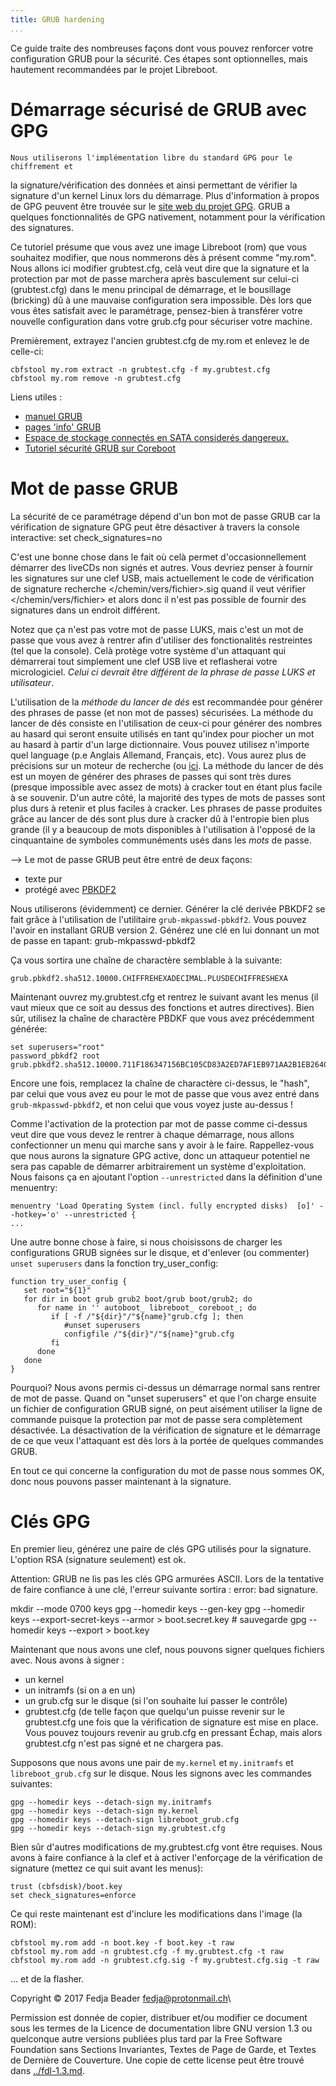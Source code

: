 ```yaml
---
title: GRUB hardening
...
```


Ce guide traite des nombreuses façons dont vous pouvez renforcer votre
configuration GRUB pour la sécurité. Ces étapes sont optionnelles, mais
hautement recommandées par le projet Libreboot.

Démarrage sécurisé de GRUB avec GPG
=========================

    Nous utiliserons l'implémentation libre du standard GPG pour le chiffrement et
la signature/vérification des données et ainsi permettant de vérifier la signature d'un kernel Linux
lors du démarrage. 
Plus d'information à propos de GPG peuvent être trouvée sur le [site web du projet GPG](https://www.gnu.org/software/gnupg/).
GRUB a quelques fonctionnalités de GPG nativement, notamment pour la vérification des signatures.

Ce tutoriel présume que vous avez une image Libreboot (rom) que vous souhaitez
modifier, que nous nommerons dès à présent comme "my.rom". Nous allons ici
modifier grubtest.cfg, celà veut dire que la signature et la protection par mot
de passe marchera après basculement sur celui-ci (grubtest.cfg) dans le menu principal
de démarrage, et le bousillage (bricking) dû à une mauvaise configuration sera impossible.
Dès lors que vous êtes satisfait avec le paramétrage, pensez-bien à transférer votre nouvelle
configuration dans votre grub.cfg pour sécuriser votre machine.


Premièrement, extrayez l'ancien grubtest.cfg de my.rom et enlevez le de celle-ci:

    cbfstool my.rom extract -n grubtest.cfg -f my.grubtest.cfg
    cbfstool my.rom remove -n grubtest.cfg

Liens utiles :

-   [manuel GRUB](https://www.gnu.org/software/grub/manual/html_node/Security.html#Security)
-   [pages 'info' GRUB](http://git.savannah.gnu.org/cgit/grub.git/tree/docs/grub.texi)
-   [Espace de stockage connectés en SATA considerés dangereux.](../../faq.md#hddssd-firmware)
-   [Tutoriel sécurité GRUB sur Coreboot](https://www.coreboot.org/GRUB2#Security)

Mot de passe GRUB
=============

La sécurité de ce paramétrage dépend d'un bon mot de passe GRUB car
la vérification de signature GPG peut être désactiver à travers la console
interactive:
    set check_signatures=no

C'est une bonne chose dans le fait où celà permet d'occasionnellement 
démarrer des liveCDs non signés et autres. Vous devriez penser à fournir
les signatures sur une clef USB, mais actuellement le code de
vérification de signature recherche </chemin/vers/fichier>.sig quand il veut
vérifier </chemin/vers/fichier> et alors donc il n'est pas possible de fournir
des signatures dans un endroit différent.

Notez que ça n'est pas votre mot de passe LUKS, mais c'est un mot de passe
que vous avez à rentrer afin d'utiliser des fonctionalités restreintes (tel
que la console). Celà protège votre système d'un attaquant qui démarrerai tout
simplement une clef USB live et reflasherai votre micrologiciel. *Celui ci devrait
être différent de la phrase de passe LUKS et utilisateur*.

L'utilisation de la *méthode du lancer de dés* est recommandée pour générer
des phrases de passe (et non mot de passes) sécurisées. La méthode du lancer
de dés consiste en l'utilisation de ceux-ci pour générer des nombres au hasard qui
seront ensuite utilisés en tant qu'index pour piocher un mot au hasard à partir
d'un large dictionnaire. Vous pouvez utilisez n'importe quel language (p.e Anglais
Allemand, Français, etc).
Vous aurez plus de précisions sur un moteur de recherche (ou 
[ici](https://fr.wikipedia.org/wiki/Diceware). La méthode du lancer de dés est un moyen
de générer des phrases de passes qui sont très dures (presque impossible avec assez de mots)
à cracker tout en étant plus facile à se souvenir.
D'un autre côté, la majorité des types de mots de passes sont plus durs à
retenir et plus faciles à cracker. Les phrases de passe produites grâce 
au lancer de dés sont plus dure à cracker dû à l'entropie bien plus grande (il y a beaucoup
de mots disponibles à l'utilisation à l'opposé de la cinquantaine de symboles
communéments usés dans les *mots* de passe.

-->
Le mot de passe GRUB peut être entré de deux façons:

-   texte pur
-   protégé avec [PBKDF2](https://fr.wikipedia.org/wiki/Pbkdf2)

Nous utiliserons (évidemment) ce dernier. Générer la clé derivée
PBKDF2 se fait grâce à l'utilisation de l'utilitaire `grub-mkpasswd-pbkdf2`.
Vous pouvez l'avoir en installant GRUB version 2.
Générez une clé en lui donnant un mot de passe en tapant:
    grub-mkpasswd-pbkdf2

Ça vous sortira une chaîne de charactère semblable à la suivante:

    grub.pbkdf2.sha512.10000.CHIFFREHEXADECIMAL.PLUSDECHIFFRESHEXA

Maintenant ouvrez my.grubtest.cfg et rentrez le suivant avant les menus
(il vaut mieux que ce soit au dessus des fonctions et autres directives).
Bien sûr, utilisez la chaîne de charactère PBDKF que vous avez précédemment
générée:

    set superusers="root"
    password_pbkdf2 root grub.pbkdf2.sha512.10000.711F186347156BC105CD83A2ED7AF1EB971AA2B1EB2640172F34B0DEFFC97E654AF48E5F0C3B7622502B76458DA494270CC0EA6504411D676E6752FD1651E749.8DD11178EB8D1F633308FD8FCC64D0B243F949B9B99CCEADE2ECA11657A757D22025986B0FA116F1D5191E0A22677674C994EDBFADE62240E9D161688266A711

Encore une fois, remplacez la chaîne de charactère ci-dessus, le "hash", par
celui que vous avez eu pour le mot de passe que vous avez entré dans `grub-mkpasswd-pbkdf2`, et
non celui que vous voyez juste au-dessus !

Comme l'activation de la protection par mot de passe comme ci-dessus veut
dire que vous devez le rentrer à chaque démarrage, nous allons confectionner
un menu qui marche sans y avoir à le faire.
Rappellez-vous que nous aurons la signature GPG active, donc un attaqueur potentiel
ne sera pas capable de démarrer arbitrairement un système d'exploitation. Nous faisons ça
en ajoutant l'option `--unrestricted` dans la définition d'une menuentry:

    menuentry 'Load Operating System (incl. fully encrypted disks)  [o]' --hotkey='o' --unrestricted {
    ...

Une autre bonne chose à faire, si nous choisissons de charger les configurations
GRUB signées sur le disque, et d'enlever (ou commenter) `unset superusers` dans la
fonction try\_user\_config:

    function try_user_config {
       set root="${1}"
       for dir in boot grub grub2 boot/grub boot/grub2; do
          for name in '' autoboot_ libreboot_ coreboot_; do
             if [ -f /"${dir}"/"${name}"grub.cfg ]; then
                #unset superusers
                configfile /"${dir}"/"${name}"grub.cfg
             fi
          done
       done
    }


Pourquoi? Nous avons permis ci-dessus un démarrage normal sans rentrer de
mot de passe. Quand on "unset superusers" et que l'on charge ensuite un fichier
de configuration GRUB signé, on peut aisément utiliser la ligne de commande puisque
la protection par mot de passe sera complètement désactivée.
La désactivation de la vérification de signature et le démarrage de ce que veux
l'attaquant est dès lors à la portée de quelques commandes GRUB.

En tout ce qui concerne la configuration du mot de passe nous sommes OK, donc
nous pouvons passer maintenant à la signature.

Clés GPG
========

En premier lieu, générez une paire de clés GPG utilisés pour la signature. 
L'option RSA (signature seulement) est ok.

Attention: GRUB ne lis pas les clés GPG armurées ASCII. Lors de la tentative
de faire confiance à une clé, l'erreur suivante sortira : error: bad signature.

   mkdir --mode 0700 keys
   gpg --homedir keys --gen-key
   gpg --homedir keys --export-secret-keys --armor > boot.secret.key # sauvegarde
   gpg --homedir keys --export > boot.key

Maintenant que nous avons une clef, nous pouvons signer quelques fichiers avec.
Nous avons à signer :

-   un kernel
-   un initramfs (si on a en un)
-   un grub.cfg sur le disque (si l'on souhaite lui passer le contrôle)
-   grubtest.cfg (de telle façon que quelqu'un puisse revenir sur le 
grubtest.cfg une fois que la vérification de signature est mise en place.
Vous pouvez toujours revenir au grub.cfg en pressant Échap, mais alors grubtest.cfg
n'est pas signé et ne chargera pas.

Supposons que nous avons une pair de `my.kernel` et `my.initramfs` et `libreboot_grub.cfg`
sur le disque. Nous les signons avec les commandes suivantes:

    gpg --homedir keys --detach-sign my.initramfs
    gpg --homedir keys --detach-sign my.kernel
    gpg --homedir keys --detach-sign libreboot_grub.cfg
    gpg --homedir keys --detach-sign my.grubtest.cfg

Bien sûr d'autres modifications de my.grubtest.cfg vont être requises.
Nous avons à faire confiance à la clef et à activer l'enforçage de la 
vérification de signature (mettez ce qui suit avant les menus):

    trust (cbfsdisk)/boot.key
    set check_signatures=enforce

Ce qui reste maintenant est d'inclure les modifications dans l'image
(la ROM):

    cbfstool my.rom add -n boot.key -f boot.key -t raw
    cbfstool my.rom add -n grubtest.cfg -f my.grubtest.cfg -t raw
    cbfstool my.rom add -n grubtest.cfg.sig -f my.grubtest.cfg.sig -t raw

... et de la flasher.


Copyright © 2017 Fedja Beader <fedja@protonmail.ch>\

Permission est donnée de copier, distribuer et/ou modifier ce document
sous les termes de la Licence de documentation libre GNU version 1.3 ou
quelconque autre versions publiées plus tard par la Free Software Foundation
sans Sections Invariantes,  Textes de Page de Garde, et Textes de Dernière de Couverture.
Une copie de cette license peut être trouvé dans [../fdl-1.3.md](fdl-1.3.md).
